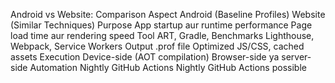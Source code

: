 Android vs Website: Comparison
Aspect	Android (Baseline Profiles)	Website (Similar Techniques)
Purpose	App startup aur runtime performance	Page load time aur rendering speed
Tool	ART, Gradle, Benchmarks	Lighthouse, Webpack, Service Workers
Output	.prof file	Optimized JS/CSS, cached assets
Execution	Device-side (AOT compilation)	Browser-side ya server-side
Automation	Nightly GitHub Actions	Nightly GitHub Actions possible
